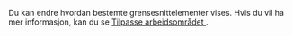 Du kan endre hvordan bestemte grensesnittelementer vises. Hvis du vil ha mer informasjon, kan du se [Tilpasse arbeidsområdet ](../ui-personalization-user.md).

